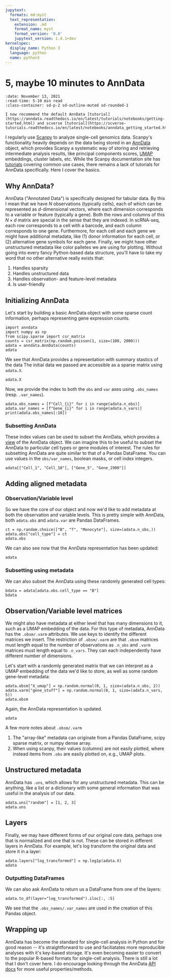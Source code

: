 ```yaml
---
jupytext:
  formats: md:myst
  text_representation:
    extension: .md
    format_name: myst
    format_version: '0.8'
    jupytext_version: 1.4.1+dev
kernelspec:
  display_name: Python 3
  language: python
  name: python3
---
```


# 5, maybe 10 minutes to AnnData

```{article-info}
:date: November 13, 2021
:read-time: 5-10 min read
:class-container: sd-p-2 sd-outline-muted sd-rounded-1
```

```{admonition} Update (May 4, 2023)
I now recommend the default AnnData [tutorial](https://anndata.readthedocs.io/en/latest/tutorials/notebooks/getting-started.html) and scverse [tutorial](https://scverse-tutorials.readthedocs.io/en/latest/notebooks/anndata_getting_started.html).
```


I regularly use [Scanpy](https://scanpy.readthedocs.io) to analyze single-cell genomics data.
Scanpy's functionality heavily depends on the data being stored in an [AnnData](https://anndata.readthedocs.io/en/latest/) object, which provides Scanpy a systematic way of storing and retrieving intermediate analysis results, like principal components scores, [UMAP](https://umap-learn.readthedocs.io/) embeddings, cluster labels, etc.
While the Scanpy documentation site has [tutorials](https://scanpy.readthedocs.io/en/stable/tutorials.html) covering common use cases, there remains a lack of tutorials for AnnData specifically. Here I cover the basics.

## Why AnnData?

AnnData ("Annotated Data") is specifically designed for tabular data. By this I mean that we have $N$ observations (typically cells), each of which can be represented as $d$-dimensional vectors, where each dimension corresponds to a variable or feature (typically a gene). Both the rows and columns of this $N \times d$ matrix are special in the sense that they are indexed. In scRNA-seq, each row corresponds to a cell with a barcode, and each column corresponds to one gene. Furthermore, for each cell and each gene we might have additional metadata, like (1) donor information for each cell, or (2) alternative gene symbols for each gene.
Finally, we might have other unstructured metadata like color palletes we are using for plotting.
Without going into every fancy Python-based data structure, you'll have to take my word that no other alternative really exists that:

1. Handles sparsity
1. Handles unstructured data
1. Handles observation- and feature-level metadata
1. Is user-friendly

## Initializing AnnData


<!-- Perhaps [xarray](https://xarray.pydata.org/en/stable/) is the closest in terms of functionality, -->

Let's start by building a basic AnnData object with some sparse count information, perhaps representing gene expression counts.

```{code-cell}
import anndata
import numpy as np
from scipy.sparse import csr_matrix
counts = csr_matrix(np.random.poisson(1, size=(100, 2000)))
adata = anndata.AnnData(counts)
adata
```

We see that AnnData provides a representation with summary stastics of the data The initial data we passed are accessible as a sparse matrix using `adata.X`.

```{code-cell}
adata.X
```

Now, we provide the index to both the `obs` and `var` axes using `.obs_names` (resp. `.var_names`).


```{code-cell}
adata.obs_names = [f"Cell_{i}" for i in range(adata.n_obs)]
adata.var_names = [f"Gene_{i}" for i in range(adata.n_vars)]
print(adata.obs_names[:10])
```

### Subsetting AnnData

These index values can be used to subset the AnnData, which provides a [view](https://falexwolf.de/blog/171223_AnnData_indexing_views_HDF5-backing/) of the AnnData object. We can imagine this to be useful to subset the AnnData to particular cell types or gene modules of interest. The rules for subsetting AnnData are quite similar to that of a Pandas DataFrame. You can use values in the `obs/var_names`, boolean masks, or cell index integers.

```{code-cell}
adata[["Cell_1", "Cell_10"], ["Gene_5", "Gene_1900"]]
```

## Adding aligned metadata

### Observation/Variable level
So we have the core of our object and now we'd like to add metadata at both the observation and variable levels. This is pretty simple with AnnData, both `adata.obs` and `adata.var` are Pandas DataFrames.

```{code-cell}
ct = np.random.choice(["B", "T", "Monocyte"], size=(adata.n_obs,))
adata.obs["cell_type"] = ct
adata.obs
```


We can also see now that the AnnData representation has been updated:
```{code-cell}
adata
```


### Subsetting using metadata

We can also subset the AnnData using these randomly generated cell types:

```{code-cell}
bdata = adata[adata.obs.cell_type == "B"]
bdata
```


## Observation/Variable level matrices

We might also have metadata at either level that has many dimensions to it, such as a UMAP embedding of the data. For this type of metadata, AnnData has the `.obsm/.varm` attributes. We use keys to identify the different matrices we insert. The restriction of `.obsm/.varm` are that `.obsm` matrices must length equal to the number of observations as `.n_obs` and `.varm` matrices must length equal to `.n_vars`. They can each independently have different number of dimensions.

Let's start with a randomly generated matrix that we can interpret as a UMAP embedding of the data we'd like to store, as well as some random gene-level metadata:
```{code-cell}
adata.obsm["X_umap"] = np.random.normal(0, 1, size=(adata.n_obs, 2))
adata.varm["gene_stuff"] = np.random.normal(0, 1, size=(adata.n_vars, 5))
adata.obsm
```

Again, the AnnData representation is updated.
```{code-cell}
adata
```

A few more notes about `.obsm/.varm`

1. The "array-like" metadata can originate from a Pandas DataFrame, scipy sparse matrix, or numpy dense array.
1. When using scanpy, their values (columns) are not easily plotted, where instead items from `.obs` are easily plotted on, e.g., UMAP plots.

## Unstructured metadata

AnnData has `.uns`, which allows for any unstructured metadata. This can be anything, like a list or a dictionary with some general information that was useful in the analysis of our data.

```{code-cell}
adata.uns["random"] = [1, 2, 3]
adata.uns
```

## Layers

Finally, we may have different forms of our original core data, perhaps one that is normalized and one that is not. These can be stored in different layers in AnnData. For example, let's log transform the original data and store it in a layer:

```{code-cell}
adata.layers["log_transformed"] = np.log1p(adata.X)
adata
```
### Outputting DataFrames

We can also ask AnnData to return us a DataFrame from one of the layers:

```{code-cell}
adata.to_df(layer="log_transformed").iloc[:, :5]
```


We see that the `.obs_names/.var_names` are used in the creation of this Pandas object.


## Wrapping up

AnnData has become the standard for single-cell analysis in Python and for good reason -- it's straightforward to use and faciliatates more reproducible analyses with it's key-based storage. It's even becoming easier to convert to the popular R-based formats for single-cell analysis. There is still a lot that I don't cover here. I do encourage looking through the AnnData [API docs](https://anndata.readthedocs.io/en/latest/) for more useful properties/methods.